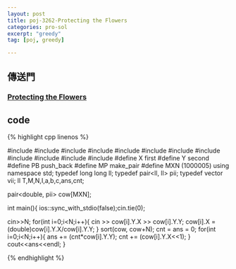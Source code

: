 ```yaml
---
layout: post
title: poj-3262-Protecting the Flowers
categories: pro-sol
excerpt: "greedy"
tag: [poj, greedy]

---
```


## 傳送門

### [Protecting the Flowers](http://poj.org/problem?id=3262)

## code

{% highlight cpp linenos %}

#include <iostream>
#include <cmath>
#include <cstring>
#include <utility>
#include <algorithm>
#include <functional>
#include <vector>
#include <map>
#include <set>
#include <queue>
#include <sstream>
#include <string>
#define X first
#define Y second
#define PB push_back
#define MP make_pair
#define MXN (1000005)
using namespace std;
typedef long long ll;
typedef pair<ll, ll> pii;
typedef vector<pii> vii;
ll T,M,N,I,a,b,c,ans,cnt;

pair<double, pii> cow[MXN];

int main(){
  ios::sync_with_stdio(false);cin.tie(0);

  cin>>N;
  for(int i=0;i<N;i++){
    cin >> cow[i].Y.X >> cow[i].Y.Y;
    cow[i].X = (double)cow[i].Y.X/cow[i].Y.Y;
  }
  sort(cow, cow+N);
  cnt = ans = 0;
  for(int i=0;i<N;i++){
    ans += (cnt*cow[i].Y.Y);
    cnt += (cow[i].Y.X<<1);
  }
  cout<<ans<<endl;
}

{% endhighlight %}
